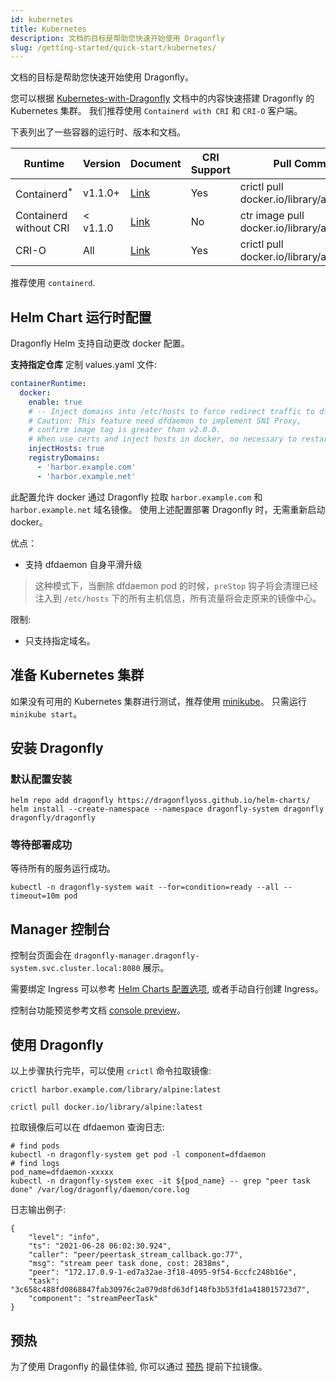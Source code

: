 ```yaml
---
id: kubernetes
title: Kubernetes
description: 文档的目标是帮助您快速开始使用 Dragonfly
slug: /getting-started/quick-start/kubernetes/
---
```


文档的目标是帮助您快速开始使用 Dragonfly。

您可以根据 [Kubernetes-with-Dragonfly](../../setup/install/kubernetes.md)
文档中的内容快速搭建 Dragonfly 的 Kubernetes 集群。
我们推荐使用 `Containerd with CRI` 和 `CRI-O` 客户端。

下表列出了一些容器的运行时、版本和文档。

<!-- markdownlint-disable -->

| Runtime                 | Version  | Document                                   | CRI Support | Pull Command                                |
| ----------------------- | -------- |--------------------------------------------| ----------- | ------------------------------------------- |
| Containerd<sup>\*</sup> | v1.1.0+  | [Link](../../setup/runtime/containerd/mirror.md) | Yes         | crictl pull docker.io/library/alpine:latest |
| Containerd without CRI  | < v1.1.0 | [Link](../../setup/runtime/containerd/proxy.md) | No          | ctr image pull docker.io/library/alpine     |
| CRI-O                   | All      | [Link](../../setup/runtime/cri-o.md)          | Yes         | crictl pull docker.io/library/alpine:latest |

<!-- markdownlint-restore -->

推荐使用 `containerd`.

## Helm Chart 运行时配置

Dragonfly Helm 支持自动更改 docker 配置。

**支持指定仓库** 定制 values.yaml 文件:

```yaml
containerRuntime:
  docker:
    enable: true
    # -- Inject domains into /etc/hosts to force redirect traffic to dfdaemon.
    # Caution: This feature need dfdaemon to implement SNI Proxy,
    # confirm image tag is greater than v2.0.0.
    # When use certs and inject hosts in docker, no necessary to restart docker daemon.
    injectHosts: true
    registryDomains:
      - 'harbor.example.com'
      - 'harbor.example.net'
```

此配置允许 docker 通过 Dragonfly 拉取 `harbor.example.com` 和 `harbor.example.net` 域名镜像。
使用上述配置部署 Dragonfly 时，无需重新启动 docker。

优点：

- 支持 dfdaemon 自身平滑升级

> 这种模式下，当删除 dfdaemon pod 的时候，`preStop` 钩子将会清理已经注入到 `/etc/hosts` 下的所有主机信息，所有流量将会走原来的镜像中心。

限制:

- 只支持指定域名。

## 准备 Kubernetes 集群

如果没有可用的 Kubernetes 集群进行测试，推荐使用 [minikube](https://minikube.sigs.k8s.io/docs/start/)。
只需运行`minikube start`。

## 安装 Dragonfly

### 默认配置安装

```shell
helm repo add dragonfly https://dragonflyoss.github.io/helm-charts/
helm install --create-namespace --namespace dragonfly-system dragonfly dragonfly/dragonfly
```

### 等待部署成功

等待所有的服务运行成功。

```shell
kubectl -n dragonfly-system wait --for=condition=ready --all --timeout=10m pod
```

## Manager 控制台

控制台页面会在 `dragonfly-manager.dragonfly-system.svc.cluster.local:8080` 展示。

需要绑定 Ingress 可以参考 [Helm Charts 配置选项](https://artifacthub.io/packages/helm/dragonfly/dragonfly#values),
或者手动自行创建 Ingress。

控制台功能预览参考文档 [console preview](../../reference/manage-console.md)。

## 使用 Dragonfly

以上步骤执行完毕，可以使用 `crictl` 命令拉取镜像:

```shell
crictl harbor.example.com/library/alpine:latest
```

```shell
crictl pull docker.io/library/alpine:latest
```

拉取镜像后可以在 dfdaemon 查询日志:

```shell
# find pods
kubectl -n dragonfly-system get pod -l component=dfdaemon
# find logs
pod_name=dfdaemon-xxxxx
kubectl -n dragonfly-system exec -it ${pod_name} -- grep "peer task done" /var/log/dragonfly/daemon/core.log
```

日志输出例子:

```text
{
    "level": "info",
    "ts": "2021-06-28 06:02:30.924",
    "caller": "peer/peertask_stream_callback.go:77",
    "msg": "stream peer task done, cost: 2838ms",
    "peer": "172.17.0.9-1-ed7a32ae-3f18-4095-9f54-6ccfc248b16e",
    "task": "3c658c488fd0868847fab30976c2a079d8fd63df148fb3b53fd1a418015723d7",
    "component": "streamPeerTask"
}
```

## 预热

为了使用 Dragonfly 的最佳体验, 你可以通过 [预热](../../reference/preheat.md) 提前下拉镜像。

